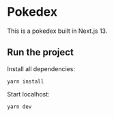 # Pokedex
This is a pokedex built in Next.js 13. 

## Run the project
Install all dependencies:
```JS
yarn install
```

Start localhost:
```JS
yarn dev
```
